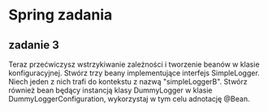 # Spring zadania

## zadanie 3

Teraz przećwiczysz wstrzykiwanie zależności i tworzenie beanów w klasie konfiguracyjnej.
Stwórz trzy beany implementujące interfejs SimpleLogger. Niech jeden z nich trafi do kontekstu z nazwą "simpleLoggerB".
Stwórz również bean będący instancją klasy DummyLogger w klasie DummyLoggerConfiguration, wykorzystaj w tym celu 
adnotację @Bean.



